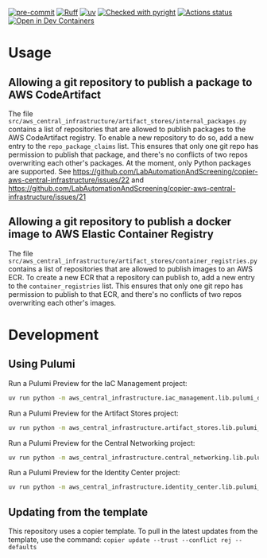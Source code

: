 [![pre-commit](https://img.shields.io/badge/pre--commit-enabled-brightgreen?logo=pre-commit&logoColor=white)](https://github.com/pre-commit/pre-commit)
[![Ruff](https://img.shields.io/endpoint?url=https://raw.githubusercontent.com/astral-sh/ruff/main/assets/badge/v2.json)](https://github.com/astral-sh/ruff)
[![uv](https://img.shields.io/endpoint?url=https://raw.githubusercontent.com/astral-sh/uv/main/assets/badge/v0.json)](https://github.com/astral-sh/uv)
[![Checked with pyright](https://microsoft.github.io/pyright/img/pyright_badge.svg)](https://microsoft.github.io/pyright/)
[![Actions status](https://www.github.com/ejfine/aws-central-infrastructure/actions/workflows/ci.yaml/badge.svg?branch=main)](https://www.github.com/ejfine/aws-central-infrastructure/actions)
[![Open in Dev Containers](https://img.shields.io/static/v1?label=Dev%20Containers&message=Open&color=blue)](https://vscode.dev/redirect?url=vscode://ms-vscode-remote.remote-containers/cloneInVolume?url=https://www.github.com/ejfine/aws-central-infrastructure)


# Usage

## Allowing a git repository to publish a package to AWS CodeArtifact
The file `src/aws_central_infrastructure/artifact_stores/internal_packages.py` contains a list of repositories that are allowed to publish packages to the AWS CodeArtifact registry. To enable a new repository to do so, add a new entry to the `repo_package_claims` list. This ensures that only one git repo has permission to publish that package, and there's no conflicts of two repos overwriting each other's packages.
At the moment, only Python packages are supported. See https://github.com/LabAutomationAndScreening/copier-aws-central-infrastructure/issues/22 and https://github.com/LabAutomationAndScreening/copier-aws-central-infrastructure/issues/21

## Allowing a git repository to publish a docker image to AWS Elastic Container Registry
The file `src/aws_central_infrastructure/artifact_stores/container_registries.py` contains a list of repositories that are allowed to publish images to an AWS ECR. To create a new ECR that a repository can publish to, add a new entry to the `container_registries` list. This ensures that only one git repo has permission to publish to that ECR, and there's no conflicts of two repos overwriting each other's images.


# Development

## Using Pulumi
Run a Pulumi Preview for the IaC Management project:
```bash
uv run python -m aws_central_infrastructure.iac_management.lib.pulumi_deploy --stack=prod
```

Run a Pulumi Preview for the Artifact Stores project:
```bash
uv run python -m aws_central_infrastructure.artifact_stores.lib.pulumi_deploy --stack=prod
```

Run a Pulumi Preview for the Central Networking project:
```bash
uv run python -m aws_central_infrastructure.central_networking.lib.pulumi_deploy --stack=prod
```

Run a Pulumi Preview for the Identity Center project:
```bash
uv run python -m aws_central_infrastructure.identity_center.lib.pulumi_deploy --stack=prod
```


## Updating from the template
This repository uses a copier template. To pull in the latest updates from the template, use the command:
`copier update --trust --conflict rej --defaults`
